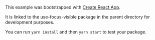 This example was bootstrapped with [Create React App](https://github.com/facebook/create-react-app).

It is linked to the use-focus-visible package in the parent directory for development purposes.

You can run `yarn install` and then `yarn start` to test your package.
